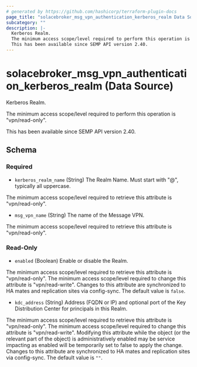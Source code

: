 ```yaml
---
# generated by https://github.com/hashicorp/terraform-plugin-docs
page_title: "solacebroker_msg_vpn_authentication_kerberos_realm Data Source - solacebroker"
subcategory: ""
description: |-
  Kerberos Realm.
  The minimum access scope/level required to perform this operation is "vpn/read-only".
  This has been available since SEMP API version 2.40.
---
```


# solacebroker_msg_vpn_authentication_kerberos_realm (Data Source)

Kerberos Realm.



The minimum access scope/level required to perform this operation is "vpn/read-only".

This has been available since SEMP API version 2.40.



<!-- schema generated by tfplugindocs -->
## Schema

### Required

- `kerberos_realm_name` (String) The Realm Name. Must start with "@", typically all uppercase.

The minimum access scope/level required to retrieve this attribute is "vpn/read-only".
- `msg_vpn_name` (String) The name of the Message VPN.

The minimum access scope/level required to retrieve this attribute is "vpn/read-only".

### Read-Only

- `enabled` (Boolean) Enable or disable the Realm.

The minimum access scope/level required to retrieve this attribute is "vpn/read-only". The minimum access scope/level required to change this attribute is "vpn/read-write". Changes to this attribute are synchronized to HA mates and replication sites via config-sync. The default value is `false`.
- `kdc_address` (String) Address (FQDN or IP) and optional port of the Key Distribution Center for principals in this Realm.

The minimum access scope/level required to retrieve this attribute is "vpn/read-only". The minimum access scope/level required to change this attribute is "vpn/read-write". Modifying this attribute while the object (or the relevant part of the object) is administratively enabled may be service impacting as enabled will be temporarily set to false to apply the change. Changes to this attribute are synchronized to HA mates and replication sites via config-sync. The default value is `""`.
